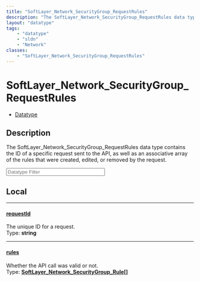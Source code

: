 ```yaml
---
title: "SoftLayer_Network_SecurityGroup_RequestRules"
description: "The SoftLayer_Network_SecurityGroup_RequestRules data type contains the ID of a specific request sent to the API, as wel... "
layout: "datatype"
tags:
    - "datatype"
    - "sldn"
    - "Network"
classes:
    - "SoftLayer_Network_SecurityGroup_RequestRules"
---
```


# SoftLayer_Network_SecurityGroup_RequestRules
<div id='service-datatype'>
    <ul id='sldn-reference-tabs'>
        <li id='datatype'> <a href='/reference/datatypes/SoftLayer_Network_SecurityGroup_RequestRules' >Datatype</a></li>
    </ul>
</div>

## Description 


The SoftLayer_Network_SecurityGroup_RequestRules data type contains the ID of a specific request sent to the API, as well as an associative array of the rules that were created, edited, or removed by the request. 





<!-- Filer BEGIN -->
<div class="view-filters">
        <div class="clearfix">
            <div class="search-input-box">
                <input placeholder="Datatype Filter" onkeyup="titleSearch(inputId='prop-input', divId='properties', elementClass='prop-row')" 
                    type="text" id="prop-input" value="" size="30" maxlength="128" class="form-text">
            </div>
        </div>
</div>
<!-- Filer END -->

<div id="properties" class="content">
<div id="localProperties" class="prop-content" >

## Local
<div class="prop-row">

-----
[requestId]: #requestid
#### [requestId]
The unique ID for a request.  
<span class="type-label">Type: </span>**string**  



</div>
<div class="prop-row">

-----
[rules]: #rules
#### [rules]
Whether the API call was valid or not.  
<span class="type-label">Type: </span>**<a href='/reference/datatypes/SoftLayer_Network_SecurityGroup_Rule'>SoftLayer_Network_SecurityGroup_Rule[] </a>**  



</div>
</div>
<!-- LOCAL PROPERTY END -->

</div>


